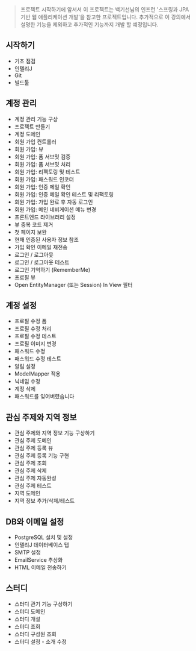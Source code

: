 > 프로젝트 시작하기에 앞서서 이 프로젝트는 백기선님의 인프런 '스프링과 JPA 기반 웹 애플리케이션 개발'을
> 참고한 프로젝트입니다.
> 추가적으로 이 강의에서 설명한 기능을 제외하고 추가적인 기능까지 개발 할 예정입니다.

## 시작하기

- 기초 점검
- 인텔리J
- Git
- 빌드툴

## 계정 관리

- 계정 관리 기능 구상
- 프로젝트 만들기
- 계정 도메인
- 회원 가입 컨트롤러
- 회원 가입: 뷰
- 회원 가입: 폼 서브밋 검증
- 회원 가입: 폼 서브밋 처리
- 회원 가입: 리팩토링 및 테스트
- 회원 가입: 패스워드 인코더
- 회원 가입: 인증 메일 확인
- 회원 가입: 인증 메일 확인 테스트 및 리팩토링
- 회원 가입: 가입 완료 후 자동 로그인
- 회원 가입: 메인 네비게이션 메뉴 변경
- 프론트엔드 라이브러리 설정
- 뷰 중복 코드 제거
- 첫 페이지 보완
- 현재 인증된 사용자 정보 참조
- 가입 확인 이메일 재전송
- 로그인 / 로그아웃
- 로그인 / 로그아웃 테스트
- 로그인 기억하기 (RememberMe)
- 프로필 뷰
- Open EntityManager (또는 Session) In View 필터

## 계정 설정

- 프로필 수정 폼
- 프로필 수정 처리
- 프로필 수정 테스트
- 프로필 이미지 변경
- 패스워드 수정
- 패스워드 수정 테스트
- 알림 설정
- ModelMapper 적용
- 닉네임 수정
- 계정 삭제
- 패스워드를 잊어버렸습니다

## 관심 주제와 지역 정보

- 관심 주제와 지역 정보 기능 구상하기
- 관심 주제 도메인
- 관심 주제 등록 뷰
- 관심 주제 등록 기능 구현
- 관심 주제 조회
- 관심 주제 삭제
- 관심 주제 자동완성
- 관심 주제 테스트
- 지역 도메인
- 지역 정보 추가/삭제/테스트

## DB와 이메일 설정

- PostgreSQL 설치 및 설정
- 인텔리J 데이터베이스 탭
- SMTP 설정
- EmailService 추상화
- HTML 이메일 전송하기

## 스터디

- 스터디 관기 기능 구상하기
- 스터디 도메인
- 스터디 개설
- 스터디 조회
- 스터디 구성원 조회
- 스터디 설정 - 소개 수정
